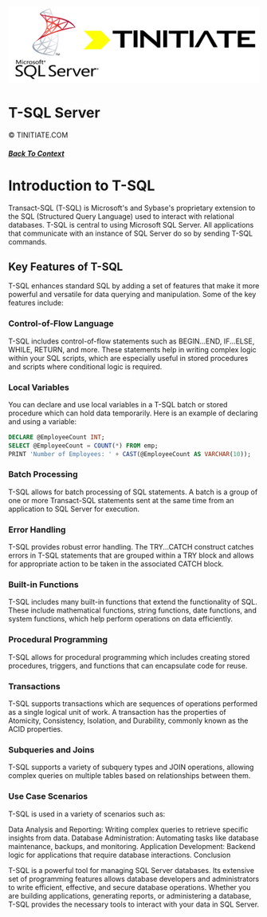 ![SQL Server Tinitiate Image](./sqlserver_tinitiate.png)

# T-SQL Server
&copy; TINITIATE.COM

##### [Back To Context](./README.md)
# Introduction to T-SQL
 Transact-SQL (T-SQL) is Microsoft's and Sybase's proprietary extension to the SQL (Structured Query Language) used to interact with relational databases. T-SQL is central to using Microsoft SQL Server. All applications that communicate with an instance of SQL Server do so by sending T-SQL commands.

## Key Features of T-SQL
T-SQL enhances standard SQL by adding a set of features that make it more powerful and versatile for data querying and manipulation. Some of the key features include:

### Control-of-Flow Language
T-SQL includes control-of-flow statements such as BEGIN...END, IF...ELSE, WHILE, RETURN, and more. These statements help in writing complex logic within your SQL scripts, which are especially useful in stored procedures and scripts where conditional logic is required.

### Local Variables
You can declare and use local variables in a T-SQL batch or stored procedure which can hold data temporarily. Here is an example of declaring and using a variable:

```sql
DECLARE @EmployeeCount INT;
SELECT @EmployeeCount = COUNT(*) FROM emp;
PRINT 'Number of Employees: ' + CAST(@EmployeeCount AS VARCHAR(10));
```
### Batch Processing
T-SQL allows for batch processing of SQL statements. A batch is a group of one or more Transact-SQL statements sent at the same time from an application to SQL Server for execution.

### Error Handling
T-SQL provides robust error handling. The TRY...CATCH construct catches errors in T-SQL statements that are grouped within a TRY block and allows for appropriate action to be taken in the associated CATCH block.

### Built-in Functions
T-SQL includes many built-in functions that extend the functionality of SQL. These include mathematical functions, string functions, date functions, and system functions, which help perform operations on data efficiently.

### Procedural Programming
T-SQL allows for procedural programming which includes creating stored procedures, triggers, and functions that can encapsulate code for reuse.

### Transactions
T-SQL supports transactions which are sequences of operations performed as a single logical unit of work. A transaction has the properties of Atomicity, Consistency, Isolation, and Durability, commonly known as the ACID properties.

### Subqueries and Joins
T-SQL supports a variety of subquery types and JOIN operations, allowing complex queries on multiple tables based on relationships between them.

### Use Case Scenarios
T-SQL is used in a variety of scenarios such as:

Data Analysis and Reporting: Writing complex queries to retrieve specific insights from data.
Database Administration: Automating tasks like database maintenance, backups, and monitoring.
Application Development: Backend logic for applications that require database interactions.
Conclusion

T-SQL is a powerful tool for managing SQL Server databases. Its extensive set of programming features allows database developers and administrators to write efficient, effective, and secure database operations. Whether you are building applications, generating reports, or administering a database, T-SQL provides the necessary tools to interact with your data in SQL Server.






